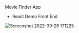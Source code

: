 Movie Finder App

- React Demo Front End


![Screenshot 2022-09-26 171225](https://user-images.githubusercontent.com/95720340/192381560-fc9af3e7-1917-4494-b88f-e518fdcfa006.png)
